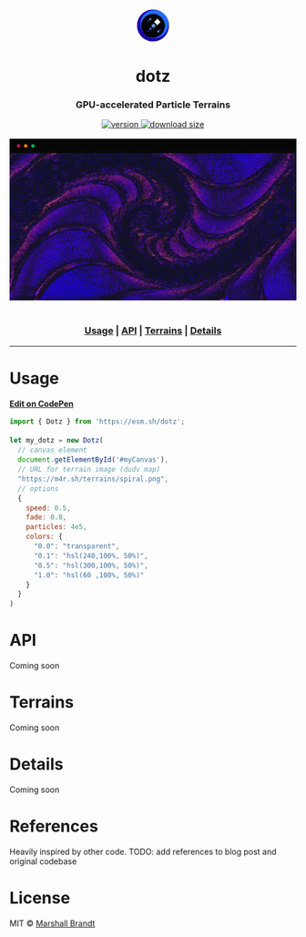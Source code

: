 <div align="center">
  <img src="https://github.com/marshallcb/dotz/raw/main/meta/dotz.png" alt="dotz" width="60" />
</div>

<h1 align="center">dotz</h1>

<h3 align="center">GPU-accelerated Particle Terrains</h3>

<div align="center">
  <a href="https://npmjs.org/package/dotz">
    <img src="https://badgen.now.sh/npm/v/dotz" alt="version" />
  </a>
  <a href="https://bundlephobia.com/result?p=dotz">
    <img src="https://img.badgesize.io/MarshallCB/dotz/main/es.js?compression=brotli&color=1A5" alt="download size" />
  </a>
</div>
<br/>

<div align="center">
  <img src="https://github.com/marshallcb/dotz/raw/main/meta/demo.gif" alt="dotz demo" width="600" />
</div>
<br/>
<h3 align="center">
  <a href="#Usage"><b>Usage</b></a> | 
  <a href="#API"><b>API</b></a> | 
  <a href="#Terrains"><b>Terrains</b></a> | 
  <a href="#Details"><b>Details</b></a>
</h3>

---

# Usage

[**Edit on CodePen**](https://codepen.io/marshallcb/pen/bGwzZNe)
```js
import { Dotz } from 'https://esm.sh/dotz';

let my_dotz = new Dotz(
  // canvas element
  document.getElementById('#myCanvas'),
  // URL for terrain image (dudv map)
  "https://m4r.sh/terrains/spiral.png",
  // options
  { 
    speed: 0.5,
    fade: 0.8,
    particles: 4e5,
    colors: {
      "0.0": "transparent",
      "0.1": "hsl(240,100%, 50%)",
      "0.5": "hsl(300,100%, 50%)",
      "1.0": "hsl(60 ,100%, 50%)"
    }
  }
)
```

# API

Coming soon

# Terrains

Coming soon

# Details

Coming soon

# References

Heavily inspired by other code. TODO: add references to blog post and original codebase

# License

MIT © [Marshall Brandt](https://m4r.sh)
